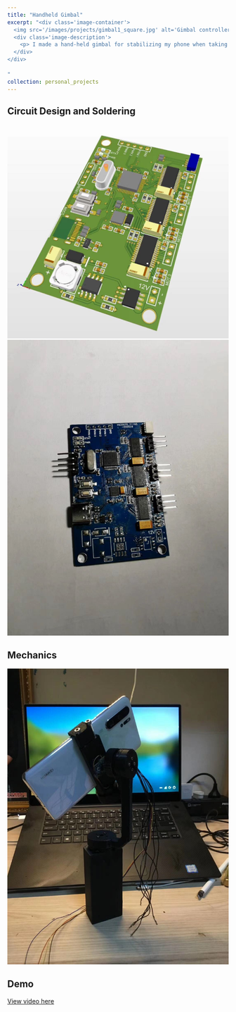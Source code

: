 ```yaml
---
title: "Handheld Gimbal"
excerpt: "<div class='image-container'>
  <img src='/images/projects/gimbal1_square.jpg' alt='Gimbal controller board' class='resizable-image'>
  <div class='image-description'>
    <p> I made a hand-held gimbal for stabilizing my phone when taking videos. The system cotains 3 BLDC motors and 2 IMUs, one at the handle and another attached to the end effector(phone holder). The difference between the IMU are used to calculate joint angles and guide the 3 phase voltage modulation. </p>
  </div>
</div>

"
collection: personal_projects
---
```


## Circuit Design and Soldering

<img src='/images/projects/gimbal1.jpg'>
<img src='/images/projects/gimbal2.jpg'>

## Mechanics
<img src='/images/projects/gimbal3.jpg'>

## Demo
[View video here](https://www.bilibili.com/video/BV1gZ4y1G79x/)


